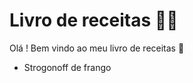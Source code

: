 # Livro de receitas :man_cook:

Olá ! Bem vindo ao meu livro de receitas :wave:

- Strogonoff de frango 
